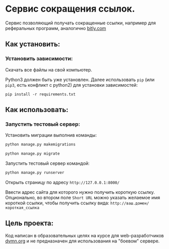 # Сервис сокращения ссылок.

Сервис позволяющий получать сокращенные ссылки, например для реферальных
программ, аналогично [bitly.com](https://bitly.com/)

## Как установить:

### Установить зависимости:
Скачать все файлы на свой компьютер.

Python3 должен быть уже установлен. Далее использовать `pip` (или `pip3`, есть
конфликт с python2) для установки зависимостей:

```
pip install -r requirements.txt
```

## Как использовать:

### Запустить тестовый сервер:
Установить миграции выполнив команды:
```sh
python manage.py makemigrations

python manage.py migrate
```

Запустить тестовый сервер командой:

```sh
python manage.py runserver
```

Открыть страницу по адресу `http://127.0.0.1:8000/`

Ввести адрес сайта для которого нужно получить короткую ссылку. 
Опционально, во втором поле `Short URL` можно указать желаемое имя короткой
ссылки, чтобы получить ссылку вида: `http://ваш.домен/короткая_ссылка`  


## Цель проекта:

Код написан в образовательных целях на курсе для
web-разработчиков [dvmn.org](https://dvmn.org/) и не предназначен для использования
на "боевом" сервере.
